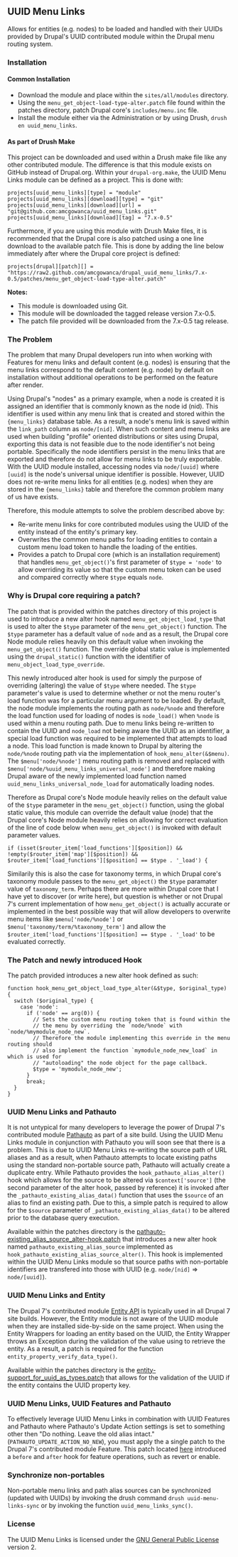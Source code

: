 ## UUID Menu Links

Allows for entities (e.g. nodes) to be loaded and handled with their UUIDs provided by Drupal's UUID contributed module within the Drupal menu routing system.

### Installation

#### Common Installation

* Download the module and place within the `sites/all/modules` directory.
* Using the `menu_get_object-load-type-alter.patch` file found within the patches directory, patch Drupal core's `includes/menu.inc` file.
* Install the module either via the Administration or by using Drush, `drush en uuid_menu_links`.

#### As part of Drush Make

This project can be downloaded and used within a Drush make file like any other contributed module. The difference is that this module exists on GitHub instead of Drupal.org. Within your `drupal-org.make`, the UUID Menu Links module can be defined as a project. This is done with:

```
projects[uuid_menu_links][type] = "module"
projects[uuid_menu_links][download][type] = "git"
projects[uuid_menu_links][download][url] = "git@github.com:amcgowanca/uuid_menu_links.git"
projects[uuid_menu_links][download][tag] = "7.x-0.5"
```

Furthermore, if you are using this module with Drush Make files, it is recommended that the Drupal core is also patched using a one line download to the available patch file. This is done by adding the line below immediately after where the Drupal core project is defined:

```
projects[drupal][patch][] = "https://raw2.github.com/amcgowanca/drupal_uuid_menu_links/7.x-0.5/patches/menu_get_object-load-type-alter.patch"
```

**Notes:**

* This module is downloaded using Git.
* This module will be downloaded the tagged release version 7.x-0.5.
* The patch file provided will be downloaded from the 7.x-0.5 tag release.


### The Problem

The problem that many Drupal developers run into when working with Features for menu links and default content (e.g. nodes) is ensuring that the menu links correspond to the default content (e.g. node) by default on installation without additional operations to be performed on the feature after render.

Using Drupal's "nodes" as a primary example, when a node is created it is assigned an identifier that is commonly known as the node id (nid). This identifier is used within any menu link that is created and stored within the `{menu_links}` database table. As a result, a node's menu link is saved within the `link_path` column as `node/[nid]`. When such content and menu links are used when building "profile" oriented distributions or sites using Drupal, exporting this data is not feasible due to the node identifier's not being portable. Specifically the node identifiers persist in the menu links that are exported and therefore do not allow for menu links to be truly exportable. With the UUID module installed, accessing nodes via `node/[uuid]` where `[uuid]` is the node's universal unique identifier is possible. However, UUID does not re-write menu links for all entities (e.g. nodes) when they are stored in the `{menu_links}` table and therefore the common problem many of us have exists.

Therefore, this module attempts to solve the problem described above by:

 * Re-write menu links for core contributed modules using the UUID of the entity instead of the entity's primary key.
 * Overwrites the common menu paths for loading entities to contain a custom menu load token to handle the loading of the entities.
 * Provides a patch to Drupal core (which is an installation requirement) that handles `menu_get_object()`'s first parameter of `$type = 'node'` to allow overriding its value so that the custom menu token can be used and compared correctly where `$type` equals `node`.

### Why is Drupal core requiring a patch?

The patch that is provided within the patches directory of this project is used to introduce a new alter hook named `menu_get_object_load_type` that is used to alter the `$type` parameter of the `menu_get_object()` function. The `$type` parameter has a default value of `node` and as a result, the Drupal core Node module relies heavily on this default value when invoking the `menu_get_object()` function. The override global static value is implemented using the `drupal_static()` function with the identifier of `menu_object_load_type_override`.

This newly introduced alter hook is used for simply the purpose of overriding (altering) the value of `$type` where needed. The `$type` parameter's value is used to determine whether or not the menu router's load function was for a particular menu argument to be loaded. By default, the node module implements the routing path as `node/%node` and therefore the load function used for loading of nodes is `node_load()` when `%node` is used within a menu routing path. Due to menu links being re-written to contain the UUID and `node_load` not being aware the UUID as an identifier, a special load function was required to be implemented that attempts to load a node. This load function is made known to Drupal by altering the `node/%node` routing path via the implementation of `hook_menu_alter(&$menu)`. The `$menu['node/%node']` menu routing path is removed and replaced with `$menu['node/%uuid_menu_links_universal_node']` and therefore making Drupal aware of the newly implemented load function named `uuid_menu_links_universal_node_load` for automatically loading nodes.

Therefore as Drupal core's Node module heavily relies on the default value of the `$type` parameter in the `menu_get_object()` function, using the global static value, this module can override the default value (node) that the Drupal core's Node module heavily relies on allowing for correct evaluation of the line of code below when `menu_get_object()` is invoked with default parameter values.

```
if (isset($router_item['load_functions'][$position]) && !empty($router_item['map'][$position]) && $router_item['load_functions'][$position] == $type . '_load') {
```

Similarily this is also the case for taxonomy terms, in which Drupal core's taxonomy module passes to the `menu_get_object()` the `$type` paramater value of `taxonomy_term`. Perhaps there are more within Drupal core that I have yet to discover (or write here), but question is whether or not Drupal 7's current implementation of how `menu_get_object()` is actually accurate or implemented in the best possible way that will allow developers to overwrite menu items like `$menu['node/%node']` or `$menu['taxonomy/term/%taxonomy_term']` and allow the `$router_item['load_functions'][$position] == $type . '_load'` to be evaluated correctly.

### The Patch and newly introduced Hook

The patch provided introduces a new alter hook defined as such:

```
function hook_menu_get_object_load_type_alter(&$type, $original_type) {
  switch ($original_type) {
    case 'node':
      if ('node' == arg(0)) {
        // Sets the custom menu routing token that is found within the
        // the menu by overriding the `node/%node` with `node/%mymodule_node_new`.
        // Therefore the module implementing this override in the menu routing should
        // also implement the function `mymodule_node_new_load` in which is used for
        // "autoloading" the node object for the page callback.
        $type = 'mymodule_node_new';
      }
      break;
  }
}
```

### UUID Menu Links and Pathauto

It is not untypical for many developers to leverage the power of Drupal 7's contributed module [Pathauto](http://drupal.org/project/pathauto) as part of a site build. Using the UUID Menu Links module in conjunction with Pathauto you will soon see that there is a problem. This is due to UUID Menu Links re-writing the source path of URL aliases and as a result, when Pathauto attempts to locate existing paths using the standard non-portable source path, Pathauto will actually create a duplicate entry. While Pathauto provides the `hook_pathauto_alias_alter()` hook which allows for the source to be altered via `$context['source']` (the second parameter of the alter hook, passed by reference) it is invoked after the `_pathauto_existing_alias_data()` function that uses the `$source` of an alias to find an existing path. Due to this, a simple patch is required to allow for the `$source` parameter of `_pathauto_existing_alias_data()` to be altered prior to the database query execution.

Available within the patches directory is the [pathauto-existing_alias_source_alter-hook.patch](https://github.com/amcgowanca/drupal_uuid_menu_links/blob/7.x-1.x/patches/pathauto-existing_alias_source_alter-hook.patch) that introduces a new alter hook named `pathauto_existing_alias_source` implemented as `hook_pathauto_existing_alias_source_alter()`. This hook is implemented within the UUID Menu Links module so that source paths with non-portable identifiers are transfered into those with UUID (e.g. `node/[nid]` => `node/[uuid]`).

### UUID Menu Links and Entity

The Drupal 7's contributed module [Entity API](http://drupal.org/project/entity) is typically used in all Drupal 7 site builds. However, the Entity module is not aware of the UUID module when they are installed side-by-side on the same project. When using the Entity Wrappers for loading an entity based on the UUID, the Entity Wrapper throws an Exception during the validation of the value using to retrieve the entity. As a result, a patch is required for the function `entity_property_verify_data_type()`.

Available within the patches directory is the [entity-support_for_uuid_as_types.patch](https://github.com/amcgowanca/drupal_uuid_menu_links/blob/7.x-1.x/patches/entity-support_for_uuid_as_types.patch) that allows for the validation of the UUID if the entity contains the UUID property key.

### UUID Menu Links, UUID Features and Pathauto

To effectively leverage UUID Menu Links in combination with UUID Features and Pathauto where Pathauto's Update Action settings is set to something other then "Do nothing. Leave the old alias intact." (`PATHAUTO_UPDATE_ACTION_NO_NEW`), you must apply the a single patch to the Drupal 7's contributed module Feature. This patch located [here](https://drupal.org/files/issues/features_1844566_2_invoke-hooks-for-all-components.patch) introduced a `before` and `after` hook for feature operations, such as revert or enable.

### Synchronize non-portables

Non-portable menu links and path alias sources can be synchronized (updated with UUIDs) by invoking the drush command `drush uuid-menu-links-sync` or by invoking the function `uuid_menu_links_sync()`.

### License

The UUID Menu Links is licensed under the [GNU General Public License](http://www.gnu.org/licenses/gpl-2.0.html) version 2.
